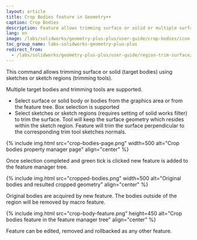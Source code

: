 ```yaml
---
layout: article
title: Crop Bodies feature in Geometry++
caption: Crop Bodies
description: Feature allows trimming surface or solid or multiple surfaces or solids using sketch or sketch contour in SOLIDWORKS part document
lang: en
image: /labs/solidworks/geometry-plus-plus/user-guide/crop-bodies/icon.png
toc_group_name: labs-solidworks-geometry-plus-plus
redirect_from:
  - /labs/solidworks/geometry-plus-plus/user-guide/region-trim-surface/
---
```

This command allows trimming surface or solid (target bodies) using sketches or sketch regions (trimming tools).

Multiple target bodies and trimming tools are supported.

* Select surface or solid body or bodies from the graphics area or from the feature tree. Box selection is supported
* Select sketches or sketch regions (requires setting of solid works filter) to trim the surface. Tool will keep the surface geometry which resides within the sketch region.
Feature will trim the surface perpendicular to the corresponding trim tool sketches normals.

{% include img.html src="crop-bodies-page.png" width=500 alt="Crop bodies property manager page" align="center" %}

Once selection completed and green tick is clicked new feature is added to the feature manager tree.

{% include img.html src="cropped-bodies.png" width=500 alt="Original bodies and resulted cropped geometry" align="center" %}

Original bodies are acquired by new feature. The bodies outside of the region will be removed by macro feature.

{% include img.html src="crop-body-feature.png" height=450 alt="Crop bodies feature in the feature manager tree" align="center" %}

Feature can be edited, removed and rollbacked as any other feature.
